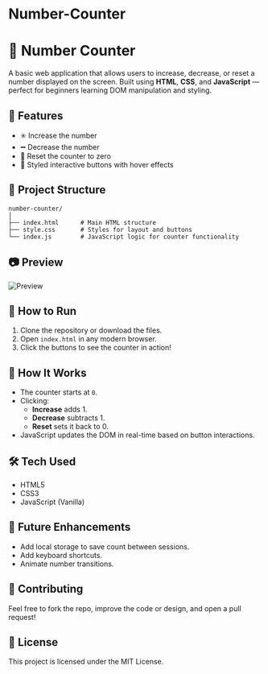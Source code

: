 # Number-Counter

# 🔢 Number Counter

A basic web application that allows users to increase, decrease, or reset a number displayed on the screen. Built using **HTML**, **CSS**, and **JavaScript** — perfect for beginners learning DOM manipulation and styling.

## 🚀 Features

- ✳️ Increase the number
- ➖ Decrease the number
- 🔄 Reset the counter to zero
- 🎨 Styled interactive buttons with hover effects

## 📁 Project Structure

```
number-counter/
│
├── index.html      # Main HTML structure
├── style.css       # Styles for layout and buttons
└── index.js        # JavaScript logic for counter functionality
```

## 📷 Preview

![Preview](#) <!-- You can add a screenshot later -->

## 🔧 How to Run

1. Clone the repository or download the files.
2. Open `index.html` in any modern browser.
3. Click the buttons to see the counter in action!

## 🧠 How It Works

- The counter starts at `0`.
- Clicking:
  - **Increase** adds 1.
  - **Decrease** subtracts 1.
  - **Reset** sets it back to 0.
- JavaScript updates the DOM in real-time based on button interactions.

## 🛠️ Tech Used

- HTML5
- CSS3
- JavaScript (Vanilla)

## 🎯 Future Enhancements

- Add local storage to save count between sessions.
- Add keyboard shortcuts.
- Animate number transitions.

## 🤝 Contributing

Feel free to fork the repo, improve the code or design, and open a pull request!

## 📄 License

This project is licensed under the MIT License.
